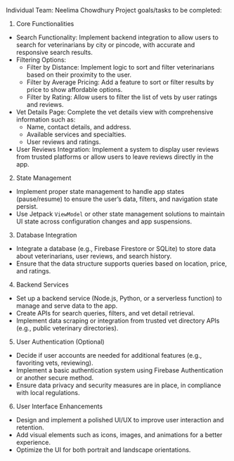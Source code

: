 Individual Team: Neelima Chowdhury
Project goals/tasks to be completed:
 1. Core Functionalities
   - Search Functionality: Implement backend integration to allow users to search for veterinarians by city or pincode, with accurate and responsive search results.
   - Filtering Options:
     - Filter by Distance: Implement logic to sort and filter veterinarians based on their proximity to the user.
     - Filter by Average Pricing: Add a feature to sort or filter results by price to show affordable options.
     - Filter by Rating: Allow users to filter the list of vets by user ratings and reviews.
   - Vet Details Page: Complete the vet details view with comprehensive information such as:
     - Name, contact details, and address.
     - Available services and specialties.
     - User reviews and ratings.
   - User Reviews Integration: Implement a system to display user reviews from trusted platforms or allow users to leave reviews directly in the app.

 2. State Management
   - Implement proper state management to handle app states (pause/resume) to ensure the user’s data, filters, and navigation state persist.
   - Use Jetpack `ViewModel` or other state management solutions to maintain UI state across configuration changes and app suspensions.

 3. Database Integration
   - Integrate a database (e.g., Firebase Firestore or SQLite) to store data about veterinarians, user reviews, and search history.
   - Ensure that the data structure supports queries based on location, price, and ratings.

 4. Backend Services
   - Set up a backend service (Node.js, Python, or a serverless function) to manage and serve data to the app.
   - Create APIs for search queries, filters, and vet detail retrieval.
   - Implement data scraping or integration from trusted vet directory APIs (e.g., public veterinary directories).

 5. User Authentication (Optional)
   - Decide if user accounts are needed for additional features (e.g., favoriting vets, reviewing).
   - Implement a basic authentication system using Firebase Authentication or another secure method.
   - Ensure data privacy and security measures are in place, in compliance with local regulations.

 6. User Interface Enhancements
   - Design and implement a polished UI/UX to improve user interaction and retention.
   - Add visual elements such as icons, images, and animations for a better experience.
   - Optimize the UI for both portrait and landscape orientations.
